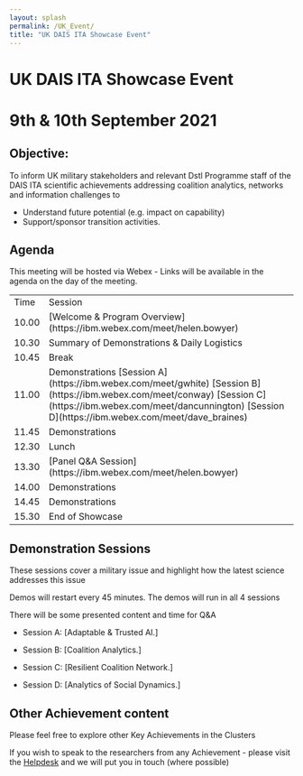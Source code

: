 ```yaml
---
layout: splash
permalink: /UK_Event/
title: "UK DAIS ITA Showcase Event"
---
```


# UK DAIS ITA Showcase Event
# 9th & 10th September 2021

## Objective:

To inform UK military stakeholders and relevant Dstl Programme staff of the DAIS ITA scientific achievements addressing coalition analytics, networks and information challenges to 
- Understand future potential (e.g. impact on capability)
- Support/sponsor transition activities. 

## Agenda

This meeting will be hosted via Webex - Links will be available in the agenda on the day of the meeting.

<table>
  <tbody>
    <tr>
      <td>Time</td>
      <td>Session</td>
    </tr>
    <tr>
      <td>10.00</td>
      <td>
      [Welcome & Program Overview](https://ibm.webex.com/meet/helen.bowyer)
      </td>
    </tr>
    <tr>
      <td>10.30</td>
      <td>Summary of Demonstrations & Daily Logistics</td>
    </tr>
    <tr>
      <td>10.45</td>
      <td>Break</td>
    </tr>
    <tr>
      <td>11.00</td>
      <td>Demonstrations
[Session A](https://ibm.webex.com/meet/gwhite) [Session B](https://ibm.webex.com/meet/conway)  [Session C](https://ibm.webex.com/meet/dancunnington)  [Session D](https://ibm.webex.com/meet/dave_braines)  
<!--Possibly Roger Whitaker & Dave Braines.   Possibly 3c01, 3a03 & 3b02 (which is 30 mins!)--></td>
    </tr>
    <tr>
      <td>11.45</td>
      <td>Demonstrations</td>
    </tr>
    <tr>
      <td>12.30</td>
      <td>Lunch</td>
    </tr>
    <tr>
      <td>13.30</td>
      <td>
        [Panel Q&A Session](https://ibm.webex.com/meet/helen.bowyer)
      </td>
    </tr>
    <tr>
      <td>14.00</td>
      <td>Demonstrations</td>
    </tr>
    <tr>
      <td>14.45</td>
      <td>Demonstrations</td>
    </tr>
    <tr>
      <td>15.30</td>
      <td>End of Showcase</td>
    </tr>
  </tbody>
</table>


## Demonstration Sessions

These sessions cover a military issue and highlight how the latest science addresses this issue

Demos will restart every 45 minutes. The demos will run in all 4 sessions 

There will be some presented content and time for Q&A


- Session A: [Adaptable & Trusted AI.]<!--(https://ibm.webex.com/meet/gwhite)  -->
<!--Possibly Alun Preece & Gavin Pearson.  Possibly 1c16 & 1d01 -->

- Session B: [Coalition Analytics.]<!--(https://ibm.webex.com/meet/conway)  -->
<!--Possibly Graham Bent & Dave C-J & Shiqiang Wang.  Possibly 1a08 (on Federated Learning) & 1a11 on VSA.-->

- Session C: [Resilient Coalition Network.]<!--(https://ibm.webex.com/meet/dancunnington)  -->
<!--Possibly Kin Leung, Alessandra Russo & John Melrose.  Possibly 2a09 on SDC, & ? on Policy.-->

- Session D: [Analytics of Social Dynamics.]<!--(https://ibm.webex.com/meet/dave_braines)  -->
<!--Possibly Roger Whitaker & Dave Braines.   Possibly 3c01, 3a03 & 3b02 (which is 30 mins!)-->


## Other Achievement content

Please feel free to explore other Key Achievements in the Clusters

If you wish to speak to the researchers from any Achievement - please visit the [Helpdesk](https://ibm.webex.com/meet/helen.bowyer) and we will put you in touch (where possible)

<!-- Other Attendees - Andreas, Dan C, Graham W, Declan, Mark Law, - Shiqiang (PM) -->
<!-- (Rooms for Breakouts inc ANdreas, Declan, Pauline.) -->



